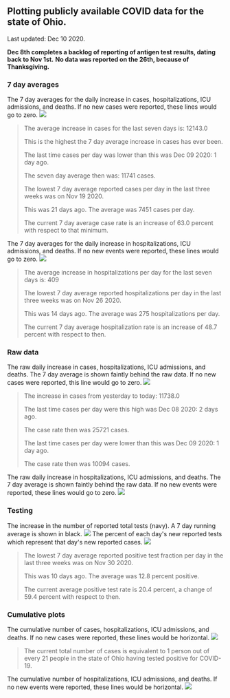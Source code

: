 ## Plotting publicly available COVID data for the state of Ohio. 

Last updated: Dec 10 2020. 

**Dec 8th completes a backlog of reporting of antigen test results, dating back to Nov 1st.**
**No data was reported on the 26th, because of Thanksgiving.**
### 7 day averages
The 7 day averages for the daily increase in cases, hospitalizations, ICU admissions, and deaths. If no new cases were reported, these lines would go to zero.
![](7dayaverage_cases.png)

>The average increase in cases for the last seven days is: 12143.0
>
>This is the highest the 7 day average increase in cases has ever been.
>
>The last time cases per day was lower than this was Dec 09 2020: 1 day ago.
>
>The seven day average then was: 11741 cases.
>
>The lowest 7 day average reported cases per day in the last three weeks was on Nov 19 2020.
>
>This was 21 days ago. The average was 7451 cases per day.
>
>The current 7 day average case rate is an increase of 63.0 percent with respect to that minimum.

The 7 day averages for the daily increase in hospitalizations, ICU admissions, and deaths. If no new events were reported, these lines would go to zero.
![](7dayaverage_hospital.png)

>The average increase in hospitalizations per day for the last seven days is: 409
>
>The lowest 7 day average reported hospitalizations per day in the last three weeks was on Nov 26 2020.
>
>This was 14 days ago. The average was 275 hospitalizations per day.
>
>The current 7 day average hospitalization rate is an increase of 48.7 percent with respect to then.

### Raw data
The raw daily increase in cases, hospitalizations, ICU admissions, and deaths. The 7 day average is shown faintly behind the raw data. If no new cases were reported, this line would go to zero.
![](DailyCases.png)

>The increase in cases from yesterday to today: 11738.0 
>
>The last time cases per day were this high was Dec 08 2020: 2 days ago. 
>
>The case rate then was 25721 cases.
>
>The last time cases per day were lower than this was Dec 09 2020: 1 day ago. 
>
>The case rate then was 10094 cases.

The raw daily increase in hospitalizations, ICU admissions, and deaths. The 7 day average is shown faintly behind the raw data. If no new events were reported, these lines would go to zero.
![](DailyHospitalizations.png)

### Testing

The increase in the number of reported total tests (navy). A 7 day running average is shown in black.
![](DailyTests.png)
The percent of each day's new reported tests which represent that day's new reported cases.
![](percentpositive_tests.png)

>The lowest 7 day average reported positive test fraction per day in the last three weeks was on Nov 30 2020.
>
>This was 10 days ago. The average was 12.8 percent positive. 
>
>The current average positive test rate is 20.4 percent, a change of 59.4 percent with respect to then. 

### Cumulative plots
The cumulative number of cases, hospitalizations, ICU admissions, and deaths. If no new cases were reported, these lines would be horizontal.
![](Cases.png)

>The current total number of cases is equivalent to 1 person out of every 21 people in the state of Ohio having tested positive for COVID-19.

The cumulative number of hospitalizations, ICU admissions, and deaths. If no new events were reported, these lines would be horizontal.
![](Hospitalizations.png)
